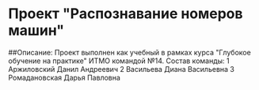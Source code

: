 # Проект "Распознавание номеров машин" 

##Описание:
Проект выполнен как учебный в рамках курса "Глубокое обучение на практике" ИТМО командой №14. Состав команды:
1 Аржиловский Данил Андреевич
2 Васильева Диана Васильевна
3 Ромадановская Дарья Павловна
